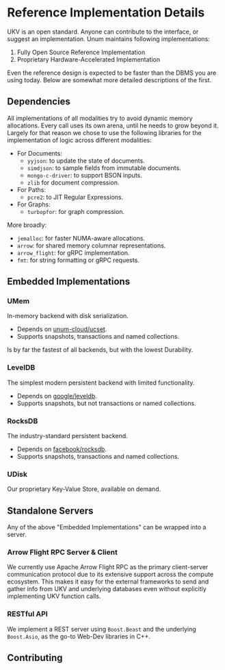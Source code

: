 # Reference Implementation Details

UKV is an open standard.
Anyone can contribute to the interface, or suggest an implementation.
Unum maintains following implementations:

1. Fully Open Source Reference Implementation
2. Proprietary Hardware-Accelerated Implementation

Even the reference design is expected to be faster than the DBMS you are using today.
Below are somewhat more detailed descriptions of the first.

## Dependencies

All implementations of all modalities try to avoid dynamic memory allocations.
Every call uses its own arena, until he needs to grow beyond it.
Largely for that reason we chose to use the following libraries for the implementation of logic across different modalities:

* For Documents:
  * `yyjson`: to update the state of documents.
  * `simdjson`: to sample fields from immutable documents.
  * `mongo-c-driver`: to support BSON inputs.
  * `zlib` for document compression.
* For Paths:
  * `pcre2`: to JIT Regular Expressions.
* For Graphs:
  * `turbopfor`: for graph compression.

More broadly:

* `jemalloc`: for faster NUMA-aware allocations.
* `arrow`: for shared memory columnar representations.
* `arrow_flight`: for gRPC implementation.
* `fmt`: for string formatting or gRPC requests.

## Embedded Implementations

### UMem

In-memory backend with disk serialization.

* Depends on [unum-cloud/ucset](github.com/unum-cloud/ucset).
* Supports snapshots, transactions and named collections.

Is by far the fastest of all backends, but with the lowest Durability.

### LevelDB

The simplest modern persistent backend with limited functionality.

* Depends on [google/leveldb](github.com/google/leveldb).
* Supports snapshots, but not transactions or named collections.

### RocksDB

The industry-standard persistent backend.

* Depends on [facebook/rocksdb](github.com/facebook/rocksdb).
* Supports snapshots, transactions and named collections.

### UDisk

Our proprietary Key-Value Store, available on demand.

## Standalone Servers

Any of the above "Embedded Implementations" can be wrapped into a server.

### Arrow Flight RPC Server & Client

We currently use Apache Arrow Flight RPC as the primary client-server communication protocol due to its extensive support across the compute ecosystem.
This makes it easy for the external frameworks to send and gather info from UKV and underlying databases even without explicitly implementing UKV function calls.

### RESTful API

We implement a REST server using `Boost.Beast` and the underlying `Boost.Asio`, as the go-to Web-Dev libraries in C++.

## Contributing

